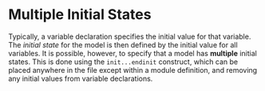 # Multiple Initial States

Typically, a variable declaration specifies the initial value for that variable. The *initial state* for the model is then defined by the initial value for all variables. It is possible, however, to specify that a model has **multiple** initial states. This is done using the `init...endinit` construct, which can be placed anywhere in the file except within a module definition, and removing any initial values from variable declarations.

